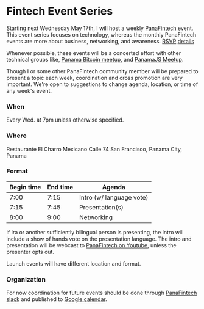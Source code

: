 # Fintech Event Series

Starting next Wednesday May 17th, I will host a weekly [PanaFintech](http://www.panafintech.com/) event. This event series focuses on technology, whereas the monthly PanaFintech events are more about business, networking, and awareness. [RSVP](https://www.meetup.com/panamajs/events/239824122/)  [details](images/guld-weekly-event-1.jpg)

Whenever possible, these events will be a concerted effort with other technical groups like, [Panama Bitcoin meetup](https://www.meetup.com/Panama-Bitcoin/), and [PanamaJS Meetup](https://www.meetup.com/panamajs/).

Though I or some other PanaFintech community member will be prepared to present a topic each week, coordination and cross promotion are very important. We're open to suggestions to change agenda, location, or time of any week's event.

### When

Every Wed. at 7pm unless otherwise specified.

### Where

Restaurante El Charro Mexicano
Calle 74
San Francisco, Panama City, Panama

### Format

| Begin time | End time | Agenda |
|-------|-----|--------|
| 7:00 | 7:15 | Intro (w/ language vote) |
| 7:15 | 7:45 | Presentation(s) |
| 8:00 | 9:00 | Networking |

If Ira or another sufficiently bilingual person is presenting, the Intro will include a show of hands vote on the presentation language. The intro and presentation will be webcast to [PanaFintech on Youtube](https://www.youtube.com/channel/UClQwyXlPD-Ypirp9nVxO_bg/live), unless the presenter opts out.

Launch events will have different location and format.

### Organization

For now coordination for future events should be done through [PanaFintech slack](https://panafintech.slack.com) and published to [Google calendar](https://calendar.google.com/calendar/embed?src=panafintech%40gmail.com&ctz=America/Panama).

